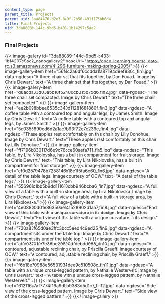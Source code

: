 ```yaml
---
content_type: page
parent_title: Projects
parent_uid: 3aa84470-d2e3-8a9f-2b50-491f175bb6d4
title: Final Projects
uid: 3da88089-144c-9bd5-b433-1b14297c5ae2
---
```


### Final Projects
{{< image-gallery id="3da88089-144c-9bd5-b433-1b14297c5ae2_nanogallery2" baseUrl="https://open-learning-course-data-rc.s3.amazonaws.com/4-296-furniture-making-spring-2005/" >}}
{{< image-gallery-item href="56f4c2a6df6ccdda1fa87194d9ef880c_fin1.jpg" data-ngdesc="A three chair set that fits together, by Dan Fouad. Image by Chris Dewart." text="A three chair set that fits together, by Dan Fouad." >}}
{{< image-gallery-item href="d8acda33d03a5b18f52406cb315b75d6_fin2.jpg" data-ngdesc="The three chair set compacted. Image by Chris Dewart." text="The three chair set compacted." >}}
{{< image-gallery-item href="ee2b098bbee6535c340d11281681860f_fin3.jpg" data-ngdesc="A coffee table with a contoured top and angular legs, by James Smith. Image by Chris Dewart." text="A coffee table with a contoured top and angular legs, by James Smith." >}}
{{< image-gallery-item href="5c0356890cd6d2a1ac7b93f72e7c239e_fin4.jpg" data-ngdesc="These apples rest comfortably on this chair by Lilly Donohue. Image by Chris Dewart." text="These apples rest comfortably on this chair by Lilly Donohue." >}}
{{< image-gallery-item href="ff7196b830117d6e9c76cce60aefa711_fin5.jpg" data-ngdesc="This table, by Lira Nikolovska, has a built in compartment for fruit storage. Image by Chris Dewart." text="This table, by Lira Nikolovska, has a built in compartment for fruit storage." >}}
{{< image-gallery-item href="cf0d2579478b7258146b18e1f5fa6e60_fin6.jpg" data-ngdesc="A detail of the table legs. Image courtesy of OCW." text="A detail of the table legs." >}}
{{< image-gallery-item href="556961c1bb5b9dd111610cbb946bcba6_fin7.jpg" data-ngdesc="A full view of a table with a built-in storage area, by Lira Nikolovska. Image by Chris Dewart." text="A full view of a table with a built-in storage area, by Lira Nikolovska." >}}
{{< image-gallery-item href="4e08800d01e86350ae141528902d1aa7_fin8.jpg" data-ngdesc="End view of this table with a unique curvature in its design. Image by Chris Dewart." text="End view of this table with a unique curvature in its design." >}}
{{< image-gallery-item href="730a83f65d0ae3ffc3bdc5eed4c9ed25_fin9.jpg" data-ngdesc="A compartment sits under the table top. Image by Chris Dewart." text="A compartment sits under the table top." >}}
{{< image-gallery-item href="affc03701fe7e36be29590dfdebdd988_fin10.jpg" data-ngdesc="A contoured, adjustable reclining chair, by Priscilla Graeff. Image courtesy of OCW." text="A contoured, adjustable reclining chair, by Priscilla Graeff." >}}
{{< image-gallery-item href="f6b18e70988e56531934dee9c510508c_fin11.jpg" data-ngdesc="A table with a unique cross-legged pattern, by Nathalie Westervelt. Image by Chris Dewart." text="A table with a unique cross-legged pattern, by Nathalie Westervelt." >}}
{{< image-gallery-item href="612116a7af7774f19a9dbb9383d5d1c7_fin12.jpg" data-ngdesc="Side view of the cross-legged pattern. Image by Chris Dewart." text="Side view of the cross-legged pattern." >}}
{{</ image-gallery >}}